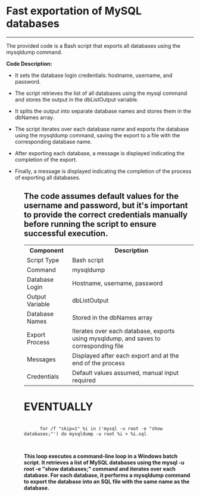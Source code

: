 <h1>Fast exportation of MySQL databases</h1>
<hr>
<p>The provided code is a Bash script that exports all databases using the mysqldump command.</p>

<b>Code Description:</b>

<ul>
<li><p>It sets the database login credentials: hostname, username, and password.</p></li>

<li><p>The script retrieves the list of all databases using the mysql command and stores the output in the dbListOutput variable.</p></li>

<li><p>It splits the output into separate database names and stores them in the dbNames array.</p></li>

<li><p>The script iterates over each database name and exports the database using the mysqldump command, saving the export to a file with the corresponding database name.</p></li>

<li><p>After exporting each database, a message is displayed indicating the completion of the export.</p></li>

<li><p>Finally, a message is displayed indicating the completion of the process of exporting all databases.</p></li>
<ul>
  
<h2>The code assumes default values for the username and password, but it's important to provide the correct credentials manually before running the script to ensure successful execution.</h2>
  
  <table>
  <tr>
    <th>Component</th>
    <th>Description</th>
  </tr>
  <tr>
    <td>Script Type</td>
    <td>Bash script</td>
  </tr>
  <tr>
    <td>Command</td>
    <td>mysqldump</td>
  </tr>
  <tr>
    <td>Database Login</td>
    <td>Hostname, username, password</td>
  </tr>
  <tr>
    <td>Output Variable</td>
    <td>dbListOutput</td>
  </tr>
  <tr>
    <td>Database Names</td>
    <td>Stored in the dbNames array</td>
  </tr>
  <tr>
    <td>Export Process</td>
    <td>Iterates over each database, exports using mysqldump, and saves to corresponding file</td>
  </tr>
  <tr>
    <td>Messages</td>
    <td>Displayed after each export and at the end of the process</td>
  </tr>
  <tr>
    <td>Credentials</td>
    <td>Default values assumed, manual input required</td>
  </tr>
</table>
  
  <h1>EVENTUALLY</h1>
  <pre>
    <code>
      for /f "skip=1" %i in ('mysql -u root -e "show databases;"') do mysqldump -u root %i > %i.sql
    </code>
  </pre>
  <b>This loop executes a command-line loop in a Windows batch script. It retrieves a list of MySQL databases using the mysql -u root -e "show databases;" command and iterates over each database. For each database, it performs a mysqldump command to export the database into an SQL file with the same name as the database.</b>
